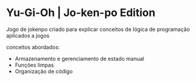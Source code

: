 # Yu-Gi-Oh | Jo-ken-po Edition

Jogo de jokenpo criado para explicar conceitos de lógica de programação aplicados a jogos

conceitos abordados:

- Armazenamento e gerenciamento de estado manual
- Funções limpas
- Organização de código
